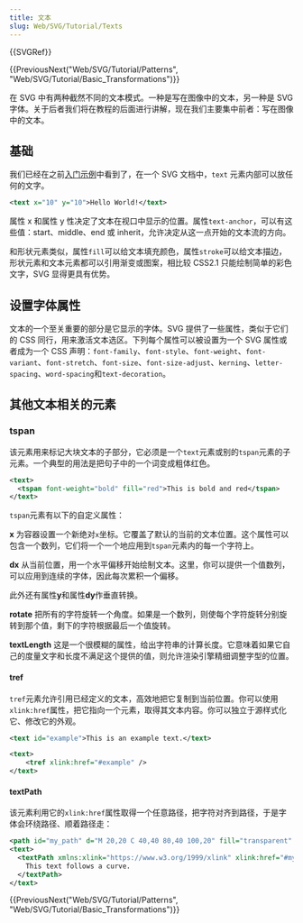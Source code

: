 ```yaml
---
title: 文本
slug: Web/SVG/Tutorial/Texts
---
```


{{SVGRef}}

{{PreviousNext("Web/SVG/Tutorial/Patterns", "Web/SVG/Tutorial/Basic_Transformations")}}

在 SVG 中有两种截然不同的文本模式。一种是写在图像中的文本，另一种是 SVG 字体。关于后者我们将在教程的后面进行讲解，现在我们主要集中前者：写在图像中的文本。

## 基础

我们已经在之前[入门示例](/zh-CN/docs/Web/SVG/Tutorial/Getting_Started)中看到了，在一个 SVG 文档中，`text` 元素内部可以放任何的文字。

```xml
<text x="10" y="10">Hello World!</text>
```

属性 x 和属性 y 性决定了文本在视口中显示的位置。属性`text-anchor`，可以有这些值：start、middle、end 或 inherit，允许决定从这一点开始的文本流的方向。

和形状元素类似，属性`fill`可以给文本填充颜色，属性`stroke`可以给文本描边，形状元素和文本元素都可以引用渐变或图案，相比较 CSS2.1 只能绘制简单的彩色文字，SVG 显得更具有优势。

## 设置字体属性

文本的一个至关重要的部分是它显示的字体。SVG 提供了一些属性，类似于它们的 CSS 同行，用来激活文本选区。下列每个属性可以被设置为一个 SVG 属性或者成为一个 CSS 声明：`font-family`、`font-style`、`font-weight`、`font-variant`、`font-stretch`、`font-size`、`font-size-adjust`、`kerning`、`letter-spacing`、`word-spacing`和`text-decoration`。

## 其他文本相关的元素

### tspan

该元素用来标记大块文本的子部分，它必须是一个`text`元素或别的`tspan`元素的子元素。一个典型的用法是把句子中的一个词变成粗体红色。

```xml
<text>
  <tspan font-weight="bold" fill="red">This is bold and red</tspan>
</text>
```

`tspan`元素有以下的自定义属性：

**x**
为容器设置一个新绝对`x`坐标。它覆盖了默认的当前的文本位置。这个属性可以包含一个数列，它们将一个一个地应用到`tspan`元素内的每一个字符上。

**dx**
从当前位置，用一个水平偏移开始绘制文本。这里，你可以提供一个值数列，可以应用到连续的字体，因此每次累积一个偏移。

此外还有属性**y**和属性**dy**作垂直转换。

**rotate**
把所有的字符旋转一个角度。如果是一个数列，则使每个字符旋转分别旋转到那个值，剩下的字符根据最后一个值旋转。

**textLength**
这是一个很模糊的属性，给出字符串的计算长度。它意味着如果它自己的度量文字和长度不满足这个提供的值，则允许渲染引擎精细调整字型的位置。

#### tref

`tref`元素允许引用已经定义的文本，高效地把它复制到当前位置。你可以使用`xlink:href`属性，把它指向一个元素，取得其文本内容。你可以独立于源样式化它、修改它的外观。

```xml
<text id="example">This is an example text.</text>

<text>
    <tref xlink:href="#example" />
</text>
```

#### textPath

该元素利用它的`xlink:href`属性取得一个任意路径，把字符对齐到路径，于是字体会环绕路径、顺着路径走：

```xml
<path id="my_path" d="M 20,20 C 40,40 80,40 100,20" fill="transparent" />
<text>
  <textPath xmlns:xlink="https://www.w3.org/1999/xlink" xlink:href="#my_path">
    This text follows a curve.
  </textPath>
</text>
```

{{PreviousNext("Web/SVG/Tutorial/Patterns", "Web/SVG/Tutorial/Basic_Transformations")}}

